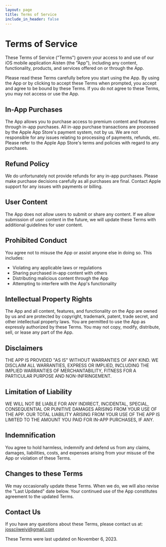 ```yaml
---
layout: page
title: Terms of Service
include_in_header: false
---
```


# Terms of Service

These Terms of Service ("Terms") govern your access to and use of our iOS mobile application Aisten (the "App"), including any content, functionality, products, and services offered on or through the App.

Please read these Terms carefully before you start using the App. By using the App or by clicking to accept these Terms when prompted, you accept and agree to be bound by these Terms. If you do not agree to these Terms, you may not access or use the App.

## In-App Purchases

The App allows you to purchase access to premium content and features through in-app purchases. All in-app purchase transactions are processed by the Apple App Store's payment system, not by us. We are not responsible for any issues relating to processing of payments, refunds, etc. Please refer to the Apple App Store's terms and policies with regard to any purchases.

## Refund Policy

We do unfortunately not provide refunds for any in-app purchases. Please make purchase decisions carefully as all purchases are final. Contact Apple support for any issues with payments or billing.

## User Content

The App does not allow users to submit or share any content. If we allow submission of user content in the future, we will update these Terms with additional guidelines for user content.

## Prohibited Conduct

You agree not to misuse the App or assist anyone else in doing so. This includes:

- Violating any applicable laws or regulations
- Sharing purchased in-app content with others
- Distributing malicious content through the App
- Attempting to interfere with the App's functionality

## Intellectual Property Rights

The App and all content, features, and functionality on the App are owned by us and are protected by copyright, trademark, patent, trade secret, and other intellectual property laws. You are permitted to use the App as expressly authorized by these Terms. You may not copy, modify, distribute, sell, or lease any part of the App.

## Disclaimers

THE APP IS PROVIDED "AS IS" WITHOUT WARRANTIES OF ANY KIND. WE DISCLAIM ALL WARRANTIES, EXPRESS OR IMPLIED, INCLUDING THE IMPLIED WARRANTIES OF MERCHANTABILITY, FITNESS FOR A PARTICULAR PURPOSE AND NON-INFRINGEMENT.

## Limitation of Liability

WE WILL NOT BE LIABLE FOR ANY INDIRECT, INCIDENTAL, SPECIAL, CONSEQUENTIAL OR PUNITIVE DAMAGES ARISING FROM YOUR USE OF THE APP. OUR TOTAL LIABILITY ARISING FROM YOUR USE OF THE APP IS LIMITED TO THE AMOUNT YOU PAID FOR IN-APP PURCHASES, IF ANY.

## Indemnification

You agree to hold harmless, indemnify and defend us from any claims, damages, liabilities, costs, and expenses arising from your misuse of the App or violation of these Terms.

## Changes to these Terms

We may occasionally update these Terms. When we do, we will also revise the "Last Updated" date below. Your continued use of the App constitutes agreement to the updated Terms.

## Contact Us

If you have any questions about these Terms, please contact us at: jossciiweiyi@gmail.com

These Terms were last updated on November 6, 2023.
